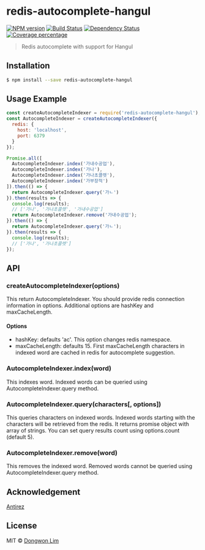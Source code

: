 # redis-autocomplete-hangul 

[![NPM version][npm-image]][npm-url] [![Build Status][travis-image]][travis-url] [![Dependency Status][daviddm-image]][daviddm-url] [![Coverage percentage][coveralls-image]][coveralls-url] 

> Redis autocomplete with support for Hangul

## Installation

```sh
$ npm install --save redis-autocomplete-hangul
```


## Usage Example

```js
const createAutocompleteIndexer = require('redis-autocomplete-hangul');
const AutocompleteIndexer = createAutocompleteIndexer({
  redis: {
    host: 'localhost',
    port: 6379
  }
});

Promise.all([
  AutocompleteIndexer.index('가내수공업'),
  AutocompleteIndexer.index('가나'),
  AutocompleteIndexer.index('가나초콜렛'),
  AutocompleteIndexer.index('가부장적')
]).then(() => {
  return AutocompleteIndexer.query('가ㄴ')
}).then(results => {
  console.log(results);
  // ['가나', '가나초콜렛', '가내수공업']
  return AutocompleteIndexer.remove('가내수공업');
}).then(() => {
  return AutocompleteIndexer.query('가ㄴ');
}).then(results => {
  console.log(results);
  // ['가나', '가나초콜렛']
});

```


## API

### createAutocompleteIndexer(options)
This return AutocompleteIndexer. You should provide redis connection information in options. Additional options are hashKey and maxCacheLength.

#### Options
- hashKey: defaults 'ac'. This option changes redis namespace.
- maxCacheLength: defaults 15. First maxCacheLength characters in indexed word are cached in redis for autocomplete suggestion.

### AutocompleteIndexer.index(word)
This indexes word. Indexed words can be queried using AutocompleteIndexer.query method.

### AutocompleteIndexer.query(characters[, options])
This queries characters on indexed words. Indexed words starting with the characters will be retrieved from the redis. It returns promise object with array of strings. You can set query results count using options.count (default 5).

### AutocompleteIndexer.remove(word)
This removes the indexed word. Removed words cannot be queried using AutocompleteIndexer.query method.


## Acknowledgement

[Antirez](http://oldblog.antirez.com/post/autocomplete-with-redis.html)


## License

MIT © [Dongwon Lim](idw111@gmail.com)


[npm-image]: https://badge.fury.io/js/redis-autocomplete-hangul.svg
[npm-url]: https://npmjs.org/package/redis-autocomplete-hangul
[travis-image]: https://travis-ci.org/idw111/redis-autocomplete-hangul.svg?branch=master
[travis-url]: https://travis-ci.org/idw111/redis-autocomplete-hangul
[daviddm-image]: https://david-dm.org/idw111/redis-autocomplete-hangul.svg?theme=shields.io
[daviddm-url]: https://david-dm.org/idw111/redis-autocomplete-hangul
[coveralls-image]: https://coveralls.io/repos/idw111/redis-autocomplete-hangul/badge.svg
[coveralls-url]: https://coveralls.io/r/idw111/redis-autocomplete-hangul
